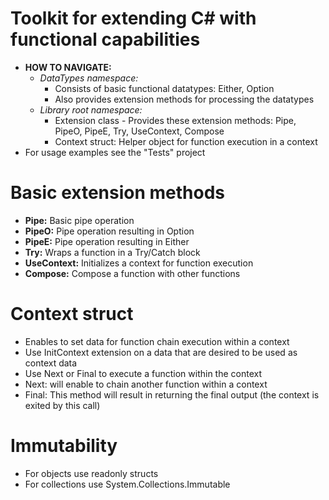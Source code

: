 ﻿# Toolkit for extending C# with functional capabilities

- **HOW TO NAVIGATE:**
  - _DataTypes namespace:_
    - Consists of basic functional datatypes: Either, Option
    - Also provides extension methods for processing the datatypes
  - _Library root namespace:_
    - Extension class - Provides these extension methods: Pipe, PipeO, PipeE, Try, UseContext, Compose
    - Context struct: Helper object for function execution in a context
- For usage examples see the "Tests" project

# Basic extension methods

- **Pipe:** Basic pipe operation
- **PipeO:** Pipe operation resulting in Option
- **PipeE:** Pipe operation resulting in Either
- **Try:** Wraps a function in a Try/Catch block
- **UseContext:** Initializes a context for function execution
- **Compose:** Compose a function with other functions

# Context struct

- Enables to set data for function chain execution within a context
- Use InitContext extension on a data that are desired to be used as context data
- Use Next or Final to execute a function within the context
- Next: will enable to chain another function within a context
- Final: This method will result in returning the final output (the context is exited by this call)

# Immutability

- For objects use readonly structs
- For collections use System.Collections.Immutable
